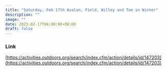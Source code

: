 ```yaml
---
title: "Saturday, Feb 17th Avalon, Field, Willey and Tom in Winter" 
description: ""
image: ""
date: 2023-02-17T06:00:00+00:00
draft: false
---
```

### Link
[https://activities.outdoors.org/search/index.cfm/action/details/id/147203](https://activities.outdoors.org/search/index.cfm/action/details/id/147203) 

